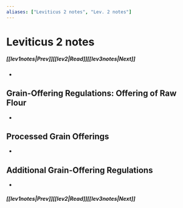 ```yaml
---
aliases: ["Leviticus 2 notes", "Lev. 2 notes"]
---
```

# Leviticus 2 notes
##### <span class=arrow-left></span>[[lev1notes|Prev]]<span class=navigation-separator></span>[[lev2|Read]]<span class=navigation-separator></span>[[lev3notes|Next]]<span class=arrow-right></span>
- 
## Grain-Offering Regulations: Offering of Raw Flour
- 
## Processed Grain Offerings
- 
## Additional Grain-Offering Regulations
- 
##### <span class=arrow-left></span>[[lev1notes|Prev]]<span class=navigation-separator></span>[[lev2|Read]]<span class=navigation-separator></span>[[lev3notes|Next]]<span class=arrow-right></span>